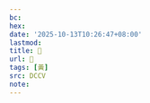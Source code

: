 ```yaml
---
bc:
hex:
date: '2025-10-13T10:26:47+08:00'
lastmod:
title: 􂠩
url: 􂠩
tags: [黃]
src: DCCV
note:
---
```

